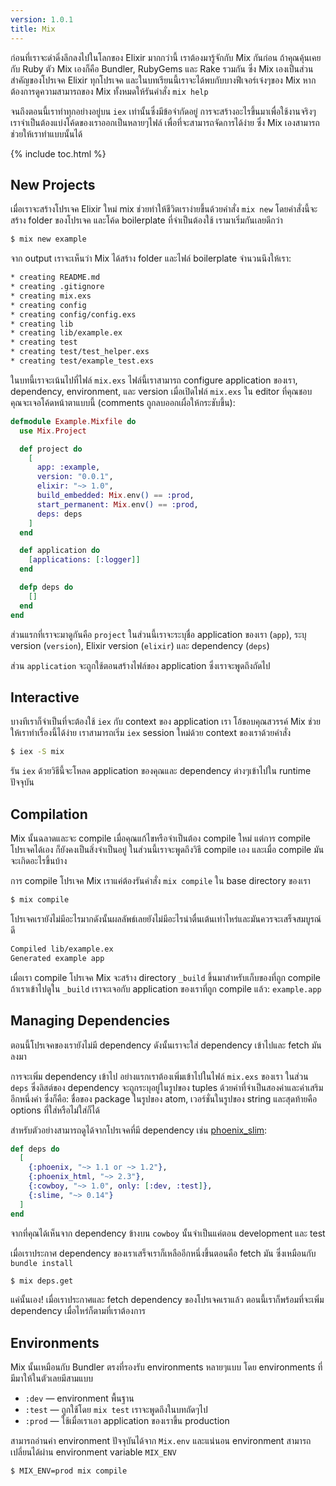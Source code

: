 ```yaml
---
version: 1.0.1
title: Mix
---
```


ก่อนที่เราจะดำดิ่งลึกลงไปในโลกของ Elixir มากกว่านี้ เราต้องมารู้จักกับ Mix กันก่อน ถ้าคุณคุ้นเคยกับ Ruby ตัว Mix เองก็คือ Bundler, RubyGems และ Rake รวมกัน ซึ่ง Mix เองเป็นส่วนสำคัญของโปรเจค Elixir ทุกโปรเจค และในบทเรียนนี้เราจะได้พบกับบางฟีเจอร์เจ๋งๆของ Mix หากต้องการดูความสามารถของ Mix ทั้งหมดให้รันคำสั่ง `mix help`

จนถึงตอนนี้เราทำทุกอย่างอยู่บน `iex` เท่านั้นซึ่งมีข้อจำกัดอยู่ การจะสร้างอะไรขึ้นมาเพื่อใช้งานจริงๆ เราจำเป็นต้องแบ่งโค้ดของเราออกเป็นหลายๆไฟล์ เพื่อที่จะสามารถจัดการได้ง่าย ซึ่ง Mix เองสามารถช่วยให้เราทำแบบนั้นได้

{% include toc.html %}

## New Projects

เมื่อเราจะสร้างโปรเจค Elixir ใหม่ mix ช่วยทำให้ชีวิตเราง่ายขึ้นด้วยคำสั่ง `mix new` โดยคำสั่งนี้จะสร้าง folder ของโปรเจค และโค้ด boilerplate ที่จำเป็นต้องใช้ เรามาเริ่มกันเลยดีกว่า

```bash
$ mix new example
```

จาก output เราจะเห็นว่า Mix ได้สร้าง folder และไฟล์ boilerplate จำนวนนึงให้เรา:

```bash
* creating README.md
* creating .gitignore
* creating mix.exs
* creating config
* creating config/config.exs
* creating lib
* creating lib/example.ex
* creating test
* creating test/test_helper.exs
* creating test/example_test.exs
```

ในบทนี้เราจะเน้นไปที่ไฟล์ `mix.exs` ไฟล์นี้เราสามารถ configure application ของเรา, dependency, environment, และ version เมื่อเปิดไฟล์ `mix.exs` ใน editor ที่คุณชอบ คุณจะเจอโค้ดหน้าตาแบบนี้ (comments ถูกลบออกเผื่อให้กระชับขึ้น):

```elixir
defmodule Example.Mixfile do
  use Mix.Project

  def project do
    [
      app: :example,
      version: "0.0.1",
      elixir: "~> 1.0",
      build_embedded: Mix.env() == :prod,
      start_permanent: Mix.env() == :prod,
      deps: deps
    ]
  end

  def application do
    [applications: [:logger]]
  end

  defp deps do
    []
  end
end
```

ส่วนแรกที่เราจะมาดูกันคือ `project` ในส่วนนี้เราจะระบุชื่อ application ของเรา (`app`), ระบุ version (`version`), Elixir version (`elixir`) และ dependency (`deps`)

ส่วน `application` จะถูกใช้ตอนสร้างไฟล์ของ application ซึ่งเราจะพูดถึงถัดไป

## Interactive

บางทีเราก็จำเป็นที่จะต้องใช้ `iex` กับ context ของ application เรา โอ้ขอบคุณสวรรค์ Mix ช่วยให้เราทำเรื่องนี้ได้ง่าย เราสามารถเริ่ม `iex` session ใหม่ด้วย context ของเราด้วยคำสั่ง

```bash
$ iex -S mix
```

รัน `iex` ด้วยวิธีนี้จะโหลด application ของคุณและ dependency ต่างๆเข้าไปใน runtime ปัจจุบัน

## Compilation

Mix นั้นฉลาดและจะ compile เมื่อคุณแก้ไขหรือจำเป็นต้อง compile ใหม่ แต่การ compile โปรเจคได้เอง ก็ยังคงเป็นสิ่งจำเป็นอยู่ ในส่วนนี้เราจะพูดถึงวิธี compile เอง และเมื่อ compile มันจะเกิดอะไรขึ้นบ้าง

การ compile โปรเจค Mix เราแค่ต้องรันคำสั่ง `mix compile` ใน base directory ของเรา

```bash
$ mix compile
```

โปรเจคเรายังไม่มีอะไรมากดังนั้นผลลัพธ์เลยยังไม่มีอะไรน่าตื่นเต้นเท่าไหร่และมันควรจะเสร็จสมบูรณ์ดี

```bash
Compiled lib/example.ex
Generated example app
```

เมื่อเรา compile โปรเจค Mix จะสร้าง directory `_build` ขึ้นมาสำหรับเก็บของที่ถูก compile ถ้าเราเข้าไปดูใน `_build` เราจะเจอกับ application ของเราที่ถูก compile แล้ว: `example.app`

## Managing Dependencies

ตอนนี้โปรเจคของเรายังไม่มี dependency ดังนั้นเราจะใส่ dependency เข้าไปและ fetch มันลงมา

การจะเพิ่ม dependency เข้าไป อย่างแรกเราต้องเพิ่มเข้าไปในไฟล์ `mix.exs` ของเรา ในส่วน `deps` ซึ่งลิสต์ของ dependency จะถูกระบุอยู่ในรูปของ tuples ด้วยค่าที่จำเป็นสองค่าและค่าเสริมอีกหนึ่งค่า ซึ่งก็คือ: ชื่อของ package ในรูปของ atom, เวอร์ชั่นในรูปของ string และสุดท้ายคือ options ที่ใส่หรือไม่ใส่ก็ได้

สำหรับตัวอย่างสามารถดูได้จากโปรเจคที่มี dependency เช่น [phoenix_slim](https://github.com/doomspork/phoenix_slim):

```elixir
def deps do
  [
    {:phoenix, "~> 1.1 or ~> 1.2"},
    {:phoenix_html, "~> 2.3"},
    {:cowboy, "~> 1.0", only: [:dev, :test]},
    {:slime, "~> 0.14"}
  ]
end
```

จากที่คุณได้เห็นจาก dependency ข้างบน `cowboy` นั้นจำเป็นแค่ตอน development และ test

เมื่อเราประกาศ dependency ของเราเสร็จเราก็เหลืออีกหนึ่งขึ้นตอนคือ fetch มัน ซึ่งเหมือนกับ `bundle install`

```bash
$ mix deps.get
```

แค่นั้นเอง! เมื่อเราประกาศและ fetch dependency ของโปรเจคเราแล้ว ตอนนี้เราก็พร้อมที่จะเพิ่ม dependency เมื่อไหร่ก็ตามที่เราต้องการ

## Environments

Mix นั้นเหมือนกับ Bundler ตรงที่รองรับ environments หลายๆแบบ โดย environments ที่มีมาให้ในตัวเลยมีสามแบบ

+ `:dev` — environment พื้นฐาน
+ `:test` — ถูกใช้โดย `mix test` เราจะพูดถึงในบทถัดๆไป
+ `:prod` — ใช้เมื่อเราเอา application ของเราขึ้น production

สามารถอ่านค่า environment ปัจจุบันได้จาก `Mix.env` และแน่นอน environment สามารถเปลี่ยนได้ผ่าน environment variable `MIX_ENV`

```bash
$ MIX_ENV=prod mix compile
```
